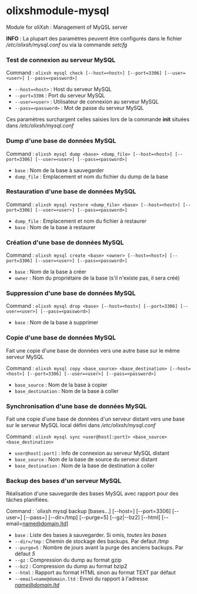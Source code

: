 # olixshmodule-mysql
Module for oliXsh : Management of MyQSL server


**INFO** : La plupart des paramètres peuvent être configurés dans le fichier */etc/olixsh/mysql.conf* ou via la commande *setcfg*


### Test de connexion au serveur MySQL

Command : `olixsh mysql check [--host=<host>] [--port=3306] [--user=<user>] [--pass=<password>]`

- `--host=<host>` : Host du serveur MySQL
- `--port=3306` : Port du serveur MySQL
- `--user=<user>` : Utilisateur de connexion au serveur MySQL
- `--pass=<password>` : Mot de passe du serveur MySQL

Ces paramètres surchargent celles saisies lors de la commande **init** situées dans */etc/olixsh/mysql.conf*



### Dump d'une base de données MySQL

Command : `olixsh mysql dump <base> <dump_file> [--host=<host>] [--port=3306] [--user=<user>] [--pass=<password>]`

- `base` : Nom de la base à sauvegarder
- `dump_file` : Emplacement et nom du fichier du dump de la base



### Restauration d'une base de données MySQL

Command : `olixsh mysql restore <dump_file> <base> [--host=<host>] [--port=3306] [--user=<user>] [--pass=<password>]`

- `dump_file` : Emplacement et nom du fichier à restaurer
- `base` : Nom de la base à restaurer



### Création d'une base de données MySQL

Command : `olixsh mysql create <base> <owner> [--host=<host>] [--port=3306] [--user=<user>] [--pass=<password>]`

- `base` : Nom de la base à créer
- `owner` : Nom du propriétaire de la base (s'il n'existe pas, il sera créé)



### Suppression d'une base de données MySQL

Command : `olixsh mysql drop <base> [--host=<host>] [--port=3306] [--user=<user>] [--pass=<password>]`

- `base` : Nom de la base à supprimer


### Copie d'une base de données MySQL

Fait une copie d'une base de données vers une autre base sur le même serveur MySQL

Command : `olixsh mysql copy <base_source> <base_destination> [--host=<host>] [--port=3306] [--user=<user>] [--pass=<password>]`

- `base_source` : Nom de la base à copier
- `base_destination` : Nom de la base à coller



### Synchronisation d'une base de données MySQL

Fait une copie d'une base de données d'un serveur distant
vers une base sur le serveur MySQL local défini dans */etc/olixsh/mysql.conf*

Command : `olixsh mysql sync <user@host[:port]> <base_source> <base_destination>`

- `user@host[:port]` : Info de connexion au serveur MySQL distant
- `base_source` : Nom de la base de source du serveur distant
- `base_destination` : Nom de la base de destination à coller



### Backup des bases d'un serveur MySQL

Réalisation d'une sauvegarde des bases MySQL avec rapport pour des tâches planifiées.

Command : `olixsh mysql backup [bases...] [--host=<host>] [--port=3306] [--user=<user>] [--pass=<password>] [--dir=/tmp] [--purge=5] [--gz|--bz2] [--html] [--email=<name@domain.ltd>]

- `base` : Liste des bases à sauvegarder. Si omis, *toutes les bases*
- `--dir=/tmp` : Chemin de stockage des backups. Par defaut */tmp*
- `--purge=5` : Nombre de jours avant la purge des anciens backups. Par défaut *5*
- `--gz` : Compression du dump au format gzip
- `--bz2` : Compression du dump au format bzip2
- `--html` : Rapport au format HTML sinon au format TEXT par défaut
- `--email=name@domain.ltd` : Envoi du rapport à l'adresse *name@domain.ltd*

